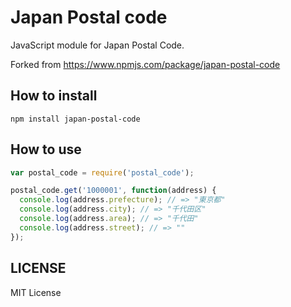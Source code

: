 # Japan Postal code
JavaScript module for Japan Postal Code.

Forked from https://www.npmjs.com/package/japan-postal-code

## How to install
```
npm install japan-postal-code
```

## How to use

```js
var postal_code = require('postal_code');

postal_code.get('1000001', function(address) {
  console.log(address.prefecture); // => "東京都"
  console.log(address.city); // => "千代田区"
  console.log(address.area); // => "千代田"
  console.log(address.street); // => ""
});
```

## LICENSE
MIT License
